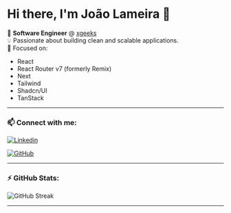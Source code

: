 # Hi there, I'm João Lameira 👋

🚀 **Software Engineer** @ [xgeeks](https://xgeeks.com)  
💡 Passionate about building clean and scalable applications.  
📌 Focused on:

- React
- React Router v7 (formerly Remix)
- Next
- Tailwind
- Shadcn/UI
- TanStack

---

### 📫 Connect with me:

[![Linkedin](https://img.shields.io/badge/LinkedIn-blue?style=for-the-badge&logo=linkedin&logoColor=white)](https://www.linkedin.com/in/joao-lameira)

[![GitHub](https://img.shields.io/badge/Github-black?style=for-the-badge&logo=github&logoColor=white)](https://github.com/JoaoLameira)

---

### ⚡ GitHub Stats:

![GitHub Streak](https://github-readme-streak-stats.herokuapp.com/?user=JoaoLameira&theme=default&hide_border=true)

---
